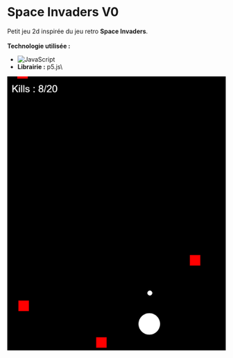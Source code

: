 # Space Invaders V0
Petit jeu 2d inspirée du jeu retro **Space Invaders**.\
\
**Technologie utilisée :**
- ![JavaScript](https://img.shields.io/badge/javascript-%23323330.svg?style=for-the-badge&logo=javascript&logoColor=%23F7DF1E)
- **Librairie :** p5.js\

![Image de présentation du jeu](capture.PNG)